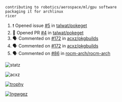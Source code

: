 ```
contributing to robotics/aerospace/ml/gpu software
packaging it for archlinux
ricer
```

<!--START_SECTION:activity-->
1. ❗️ Opened issue [#5](https://github.com/talwat/pokeget/issues/5) in [talwat/pokeget](https://github.com/talwat/pokeget)
2. 💪 Opened PR [#4](https://github.com/talwat/pokeget/pull/4) in [talwat/pokeget](https://github.com/talwat/pokeget)
3. 🗣 Commented on [#172](https://github.com/acxz/pkgbuilds/issues/172) in [acxz/pkgbuilds](https://github.com/acxz/pkgbuilds)
4. 🗣 Commented on [#172](https://github.com/acxz/pkgbuilds/issues/172) in [acxz/pkgbuilds](https://github.com/acxz/pkgbuilds)
5. 🗣 Commented on [#86](https://github.com/rocm-arch/rocm-arch/issues/86) in [rocm-arch/rocm-arch](https://github.com/rocm-arch/rocm-arch)
<!--END_SECTION:activity-->


![statz](https://github-readme-stats.vercel.app/api?username=acxz&include_all_commits=true&show_icons=true)

<p><img align="center" src="https://github-readme-streak-stats.herokuapp.com/?user=acxz&" alt="acxz" /></p>

[![trophy](https://github-profile-trophy.vercel.app/?username=acxz)](https://github.com/ryo-ma/github-profile-trophy)

[![lngwgez](https://github-readme-stats.vercel.app/api/top-langs/?username=acxz&layout=compact)](https://github.com/acxz/github-readme-stats)

